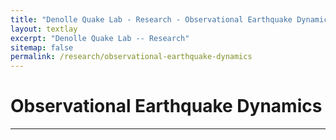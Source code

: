 ```yaml
---
title: "Denolle Quake Lab - Research - Observational Earthquake Dynamics"
layout: textlay
excerpt: "Denolle Quake Lab -- Research"
sitemap: false
permalink: /research/observational-earthquake-dynamics
---
```


# Observational Earthquake Dynamics
---